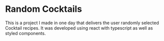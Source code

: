 # Random Cocktails

This is a project I made in one day that delivers the user randomly selected Cocktail recipes. It was developed using react with typescript as well as styled components.
